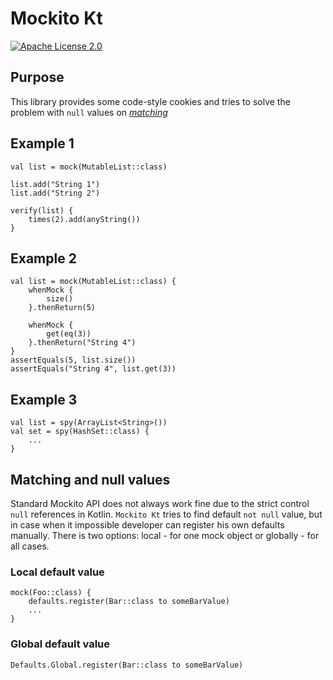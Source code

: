 # Mockito Kt

[![Apache License 2.0](https://img.shields.io/badge/license-Apache%202.0-brightgreen.svg)](http://www.apache.org/licenses/LICENSE-2.0)

## Purpose

This library provides some code-style cookies and tries to solve the problem with `null` values on [*matching*](http://docs.mockito.googlecode.com/hg/1.9.5/org/mockito/Matchers.html)

## Example 1
```
val list = mock(MutableList::class)

list.add("String 1")
list.add("String 2")

verify(list) {
    times(2).add(anyString())
}
```

## Example 2
```
val list = mock(MutableList::class) {
    whenMock {
        size()
    }.thenReturn(5)

    whenMock {
        get(eq(3))
    }.thenReturn("String 4")
}
assertEquals(5, list.size())
assertEquals("String 4", list.get(3))
```

## Example 3
```
val list = spy(ArrayList<String>())
val set = spy(HashSet::class) {
    ...
}
```

## Matching and null values
Standard Mockito API does not always work fine due to the strict control `null` references in Kotlin. `Mockito Kt` tries to find default `not null` value, but in case when it impossible developer can register his own defaults manually. There is two options: local - for one mock object or globally - for all cases.

### Local default value
```
mock(Foo::class) {
    defaults.register(Bar::class to someBarValue)
    ...
}
```

### Global default value
```
Defaults.Global.register(Bar::class to someBarValue)
```
